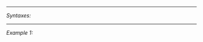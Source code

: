 


---
*Syntaxes:*

<!-- [] call `BIN_fnc_breatheInit` -->

---
*Example 1:*

<!-- 
```sqf
[] call BIN_fnc_breatheInit;
``` -->